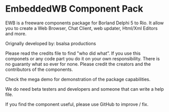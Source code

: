 EmbeddedWB Component Pack
======================
EWB is a freeware components package for Borland Delphi 5 to Rio. 
It allow you to create a Web Browser, Chat Client, web updater, Html/Xml Editors and more.

Orignally developed by: bsalsa productions

Please read the credits file to find "who did what”.
If you use this componets or any code part you do it on your own responsibility.
There is no guaranty what so ever for none.
Please credit the creators and the contributors of the components.

Check the mega demo for demonstration of the package capabilities.

We do need beta testers and developers and someone that can write a help file.

If you find the component useful, please use GitHub to improve / fix.
